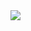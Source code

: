 <img src="https://github.com/renanmainardes/Flutter-Project-4/blob/737102cf611135432cff42738b5bf3777a0199c2/App%204.gif">

